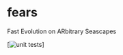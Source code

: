 # fears
Fast Evolution on ARbitrary Seascapes

[![unit tests](https://github.com/eshanking/fears/actions/workflows/python-package.yml/badge.svg)]